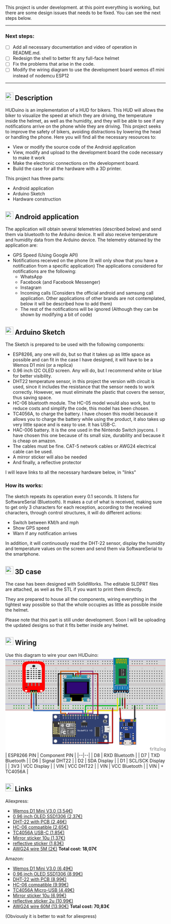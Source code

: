 This project is under development. at this point everything is working, but there are some design issues that needs to be fixed. You can see the next steps below.

------------

### Next steps:
 - [ ] Add all necessary documentation and video of operation in README.md.
 - [ ] Redesign the shell to better fit any full-face helmet
 - [ ] Fix the problems that arise in the code.
 - [ ] Modify the wiring diagram to use the development board wemos d1 mini instead of nodemcu ESP12

------------

## <img src="https://i.ibb.co/QNzSJy4/1024-copia.png" data-canonical-src="https://i.ibb.co/QNzSJy4/1024-copia.png" width="25" height="25" /> Description
HUDuino is an implementation of a HUD for bikers. This HUD will allows the biker to visualize the speed at which they are driving, the temperature inside the helmet, as well as the humidity, and they will be able to see if any notifications arrive on the phone while they are driving. 
This project seeks to improve the safety of bikers, avoiding distractions by lowering the head or handling the phone. 
Here you will find all the necessary resources to: 
 
 - View or modify the source code of the Android application
  - View, modify and upload to the development board the code necessary to make it work 
  - Make the electronic connections on the development board. 
  - Build the case for all the hardware with a 3D printer.

This project has three parts:
 - Android application
 - Arduino Sketch
 - Hardware construction



## <img src="https://upload.wikimedia.org/wikipedia/commons/thumb/f/fc/Android_logo_%282014-2019%29.png/600px-Android_logo_%282014-2019%29.png" data-canonical-src="https://upload.wikimedia.org/wikipedia/commons/thumb/f/fc/Android_logo_%282014-2019%29.png/600px-Android_logo_%282014-2019%29.png" width="25" height="25" /> Android application 
The application will obtain several telemetries (described below) and send them via bluetooth to the Arduino device. It will also receive temperature and humidity data from the Arduino device.
The telemetry obtained by the application are:
- GPS Speed (Using Google API)
- Notifications received on the phone (It will only show that you have a notification from a specific application) The applications considered for notifications are the following:
   - WhatsApp
   - Facebook (and Facebook Messenger)
   - Instagram
   - Incoming calls (Considers the official android and samsung call application. Other applications of other brands are not contemplated, below it will be described how to add them)
   - The rest of the notifications will be ignored (Although they can be shown by modifying a bit of code)

## <img src="https://www.nicepng.com/png/detail/207-2079566_arduino-1-logo-png-transparent-arduino-logo-png.png" data-canonical-src="https://www.nicepng.com/png/detail/207-2079566_arduino-1-logo-png-transparent-arduino-logo-png.png" width="25" height="25" /> Arduino Sketch

The Sketch is prepared to be used with the following components:
- ESP8266, any one will do, but so that it takes up as little space as possible and can fit in the case I have designed, it will have to be a Wemos D1 mini (or a replica)
- 0.96 inch I2C OLED screen. Any will do, but I recommend white or blue for better visibility.
- DHT22 temperature sensor, in this project the version with circuit is used, since it includes the resistance that the sensor needs to work correctly. However, we must eliminate the plastic that covers the sensor, thus saving space.
- HC-06 bluetooth module. The HC-05 model would also work, but to reduce costs and simplify the code, this model has been chosen.
- TC4056A, to charge the battery. I have chosen this model because it allows you to charge the battery while using the product, it also takes up very little space and is easy to use. It has USB-C.
- HAC-006 battery. It is the one used in the Nintendo Switch joycons. I have chosen this one because of its small size, durability and because it is cheap on amazon.
- The cables must be fine. CAT-5 network cables or AWG24 electrical cable can be used.
- A mirror sticker will also be needed
- And finally, a reflective protector

I will leave links to all the necessary hardware below, in "links"
### How its works:
The sketch repeats its operation every 0.1 seconds. It listens for SoftwareSerial (Bluetooth). It makes a cut of what is received, making sure to get only 3 characters for each reception, according to the received characters, through control structures, it will do different actions:
- Switch between KM/h and mph
- Show GPS speed
- Warn if any notification arrives

In addition, it will continuously read the DHT-22 sensor, display the humidity and temperature values on the screen and send them via SoftwareSerial to the smartphone.

 ## <img src="https://www.freepnglogos.com/uploads/wrench/wrench-logo-png-gear-hard-repair-fix--0.png" data-canonical-src="https://www.freepnglogos.com/uploads/wrench/wrench-logo-png-gear-hard-repair-fix--0.png" width="25" height="25" /> 3D case
 The case has been designed with SolidWorks. The editable SLDPRT files are attached, as well as the STL if you want to print them directly.

They are prepared to house all the components, wiring everything in the tightest way possible so that the whole occupies as little as possible inside the helmet.

Please note that this part is still under development. Soon I will be uploading the updated designs so that it fits better inside any helmet.
 ## <img src="https://w7.pngwing.com/pngs/948/752/png-transparent-power-cord-electrical-cable-electrical-wires-cable-others-miscellaneous-text-electrical-wires-cable-thumbnail.png" data-canonical-src="https://w7.pngwing.com/pngs/948/752/png-transparent-power-cord-electrical-cable-electrical-wires-cable-others-miscellaneous-text-electrical-wires-cable-thumbnail.png" width="25" height="25" /> Wiring
 Use this diagram to wire your own HUDuino:
 ![enter image description here](https://raw.githubusercontent.com/weto91/HUDuino2/master/RESOURCES/DOC/ProtoBoard_connections.png)
| ESP8266 PIN | Component PIN  |
|--|--|
| D8 | RXD Bluetooth |
| D7 | TXD Bluetooth |
| D6 | Signal DHT22 |
| D2 | SDA Display |
| D1 | SCL/SCK Display |
| 3V3 | VCC Display |
| VIN | VCC DHT22 |
| VIN | VCC Bluetooth |
| VIN | + TC4056A |

 ## <img src="https://w7.pngwing.com/pngs/789/777/png-transparent-computer-icons-tinyurl-hyperlink-symbol-url-shortening-chain-miscellaneous-text-technic.png" data-canonical-src="https://w7.pngwing.com/pngs/789/777/png-transparent-computer-icons-tinyurl-hyperlink-symbol-url-shortening-chain-miscellaneous-text-technic.png" width="25" height="25" /> Links

Aliexpress:
- [Wemos D1 Mini V3.0 (3,54€)](https://es.aliexpress.com/item/1005001621784437.html?spm=a2g0o.productlist.0.0.7ca3470fL3Tjxw&algo_pvid=67611696-1d3b-4081-b543-5a0c33e4cd6a&algo_exp_id=67611696-1d3b-4081-b543-5a0c33e4cd6a-0&pdp_ext_f=%7B%22sku_id%22:%2212000016846399621%22%7D&pdp_npi=2@dis!EUR!2.39!1.98!!!1.41!!@2100bb4916682736658158617e1742!12000016846399621!sea&curPageLogUid=pXBOqu7UFDyW)
- [0,96 inch OLED SSD1306 (2,37€)](https://es.aliexpress.com/item/4001028369082.html?spm=a2g0o.productlist.0.0.76581d87iZrQez&algo_pvid=ad3f0086-4147-43a5-90a4-a13214d53591&algo_exp_id=ad3f0086-4147-43a5-90a4-a13214d53591-6&pdp_ext_f=%7B%22sku_id%22:%2210000013573591133%22%7D&pdp_npi=2@dis!EUR!2.05!1.62!!!0.75!!@2100bde316682737848228485e1652!10000013573591133!sea&curPageLogUid=7cHKZu6GKCVn)
- [DHT-22 with PCB (2,46€)](https://es.aliexpress.com/item/33037061522.html?spm=a2g0o.productlist.0.0.2cdc8361tW3RSp&algo_pvid=5b1ef29f-1949-4dbf-be44-6ad1cb44c291&algo_exp_id=5b1ef29f-1949-4dbf-be44-6ad1cb44c291-2&pdp_ext_f=%7B%22sku_id%22:%2267335069429%22%7D&pdp_npi=2@dis!EUR!1.87!1.83!!!0.63!!@0b0a119a16682744707767295ec691!67335069429!sea&curPageLogUid=OeRahkAPFQUo)
- [HC-06 compatible (2,65€)](https://es.aliexpress.com/item/1005004472598061.html?spm=a2g0o.productlist.0.0.73b97c9eXn1oZu&algo_pvid=d0a2c52c-a08c-4e6d-a672-78f453b721e0&algo_exp_id=d0a2c52c-a08c-4e6d-a672-78f453b721e0-3&pdp_ext_f=%7B%22sku_id%22:%2212000029285661878%22%7D&pdp_npi=2@dis!EUR!2.59!2.31!!!!!@0b0a182b16682745338526291ee8f7!12000029285661878!sea&curPageLogUid=Cy27QXzzQIzX)
- [TC4056A USB-C (1,85€)](https://es.aliexpress.com/item/1005002925698704.html?spm=a2g0o.productlist.0.0.b1ba258fuYD9ns&algo_pvid=998b2c49-4ff3-4040-b3a1-368deb075bb5&algo_exp_id=998b2c49-4ff3-4040-b3a1-368deb075bb5-0&pdp_ext_f=%7B%22sku_id%22:%2212000027422694098%22%7D&pdp_npi=2@dis!EUR!3.89!2.72!!!2.03!!@2100bdf016682746114102885eb72d!12000027422694098!sea&curPageLogUid=dz225q3W1imp)
- [Mirror sticker 10u (1,37€)](https://es.aliexpress.com/item/1005004340986514.html?spm=a2g0o.productlist.0.0.47c216585laSrf&algo_pvid=62572371-607a-4a63-b486-daa148fc7792&algo_exp_id=62572371-607a-4a63-b486-daa148fc7792-11&pdp_ext_f=%7B%22sku_id%22:%2212000028823906125%22%7D&pdp_npi=2@dis!EUR!6.97!4.18!!!!!@2100bdd816682746720324656ef3f0!12000028823906125!sea&curPageLogUid=AUlcvPsPnDZH)
- [reflective sticker (1,83€)](https://es.aliexpress.com/item/1005002937614641.html?spm=a2g0o.productlist.0.0.6e994883wuTLj9&algo_pvid=d99f8360-8d0c-4a7d-a1bf-903c82f83427&algo_exp_id=d99f8360-8d0c-4a7d-a1bf-903c82f83427-0&pdp_ext_f=%7B%22sku_id%22:%2212000022875656100%22%7D&pdp_npi=2@dis!EUR!3.48!2.27!!!!!@2100bdf116682748125408182e2a79!12000022875656100!sea&curPageLogUid=BnKT2eEYIGgk)
- [AWG24 wire 5M (2€)](https://es.aliexpress.com/item/1005003164183920.html?spm=a2g0o.productlist.0.0.36c67d54R4NPIo&algo_pvid=814afe25-46a6-4b76-b57b-6f4c5cf1b04f&algo_exp_id=814afe25-46a6-4b76-b57b-6f4c5cf1b04f-2&pdp_ext_f=%7B%22sku_id%22:%2212000024441742097%22%7D&pdp_npi=2@dis!EUR!2.0!2.0!!!!!@2100bdd716682748775365983e40be!12000024441742097!sea&curPageLogUid=kwE3AlWTJXoE)
**Total cost: 18,07€**

Amazon:
- [Wemos D1 Mini V3.0 (6,49€)](https://www.amazon.es/AZDelivery-D1-Mini-desarrollo-compatible/dp/B01N9RXGHY/ref=sr_1_3?__mk_es_ES=%C3%85M%C3%85%C5%BD%C3%95%C3%91&crid=3BPH1G4K9ABE9&keywords=wemos%2bd1%2bmini&qid=1668275549&qu=eyJxc2MiOiIzLjgyIiwicXNhIjoiMi44NiIsInFzcCI6IjIuNjEifQ==&refinements=p_76:831314031&rnid=831276031&rps=1&sprefix=wemos%2bd1%2bmini,aps,95&sr=8-3&th=1)
- [0,96 inch OLED SSD1306 (8,99€)](https://www.amazon.es/dp/B01L9GC470/ref=twister_B082M8VWLT?_encoding=UTF8&psc=1)
- [DHT-22 with PCB (8,99€)](https://www.amazon.es/temperatura-humedad-Arduino-Raspberry-AZDelivery/dp/B078SVZB1X/ref=sr_1_5?__mk_es_ES=%C3%85M%C3%85%C5%BD%C3%95%C3%91&crid=1ZLTSD2LY2RP6&keywords=dht22&qid=1668275685&qu=eyJxc2MiOiI0LjY1IiwicXNhIjoiMy45MiIsInFzcCI6IjMuNTEifQ==&sprefix=dht22,aps,107&sr=8-5)
- [HC-06 compatible (9,99€)](https://www.amazon.es/dp/B0722MD4FY/ref=twister_B082KJ7KD5?_encoding=UTF8&psc=1)
- [TC4056A Micro-USB (4,49€)](https://www.amazon.es/AZDelivery-TP4056-Micro-Laderegler-Lithium/dp/B089QJZ3QP/ref=sr_1_16?keywords=TC4056A&qid=1668275859&qu=eyJxc2MiOiIwLjAwIiwicXNhIjoiMC4wMCIsInFzcCI6IjAuMDAifQ==&sr=8-16&th=1)
- [Mirror sticker 10u (6,99€)](https://www.amazon.es/gp/product/B09B7799BC/ref=ppx_yo_dt_b_asin_title_o03_s00?ie=UTF8&psc=1)
- [reflective sticker 2u (10,99€)](https://www.amazon.es/Hud-Pel%C3%ADcula-reflectante-parabrisas-unidades/dp/B09TK36C1N/ref=sr_1_5?keywords=pelicula%20reflectante%20parabrisas&qid=1668275997&refinements=p_76:831314031&rnid=831276031&rps=1&sr=8-5)
- [AWG24 wire 60M (13,90€)](https://www.amazon.es/Velleman-MOWM-60m-Cable-se%C3%B1al/dp/B001IRVDV4/ref=sr_1_1?keywords=awg24&qid=1668276118&qu=eyJxc2MiOiIzLjI3IiwicXNhIjoiMS4wMCIsInFzcCI6IjAuMDAifQ==&refinements=p_76:831314031&rnid=831276031&rps=1&sr=8-1)
**Total cost: 70,83€**

(Obviously it is better to wait for aliexpress)

